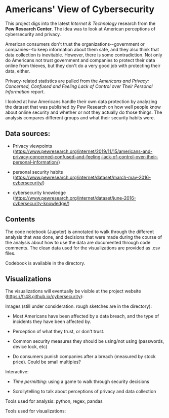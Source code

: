 # Americans' View of Cybersecurity

This project digs into the latest _Internet & Technology_ research from the **Pew Research Center**. The idea was to look at American perceptions of cybersecurity and privacy. 

American consumers don't trust the organizations--government or companies--to keep information about them safe, and they also think that data collection is inevitable. However, there is some contradiction. Not only do Americans not trust government and companies to protect their data online from thieves, but they don't do a very good job with protecting their data, either. 

Privacy-related statistics are pulled from the _Americans and Privacy: Concerned, Confused and Feeling Lack of Control over Their Personal Information_ report.

I looked at how Americans handle their own data protection by analyzing the dataset that was published by Pew Research on how well people know about online security and whether or not they actually do those things. The analysis compares different groups and what their security habits were.

## Data sources: 

* Privacy viewpoints (https://www.pewresearch.org/internet/2019/11/15/americans-and-privacy-concerned-confused-and-feeling-lack-of-control-over-their-personal-information/) 

* personal security habits (https://www.pewresearch.org/internet/dataset/march-may-2016-cybersecurity/)

* cybersecurity knowledge (https://www.pewresearch.org/internet/dataset/june-2016-cybersecurity-knowledge/)

## Contents 

The code notebook (Jupyter) is annotated to walk through the different analysis that was done, and decisions that were made during the course of the analysis about how to use the data are documented through code comments. The clean data used for the visualizations are provided as .csv files.

Codebook is available in the directory.

## Visualizations

The visualizations will eventually be visible at the project website (https://fr48.github.io/cybersecurity):

Images (still under consideration. rough sketches are in the directory):

* Most Americans have been affected by a data breach, and the type of incidents they have been affected by.

* Perception of what they trust, or don't trust.

* Common security measures they should be using/not using (passwords, device lock, etc)

* Do consumers punish companies after a breach (measured by stock price). Could be small multiples?

Interactive:

* _Time permitting:_ using a game to walk through security decisions

* Scrollytelling to talk about perceptions of privacy and data collection

Tools used for analysis: python, regex, pandas

Tools used for visualizations:
